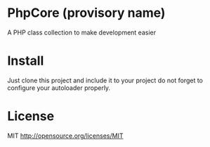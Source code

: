 # PhpCore (provisory name)
A PHP class collection to make development easier

# Install
Just clone this project and include it to your project do not forget to configure your autoloader properly.

# License
MIT http://opensource.org/licenses/MIT
